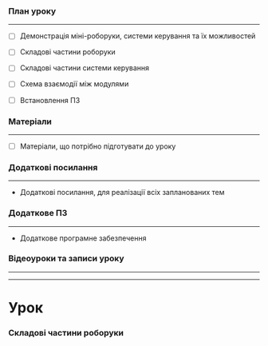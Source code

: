 
### План уроку
---
- [ ] Демонстрація міні-роборуки, системи керування та їх можливостей
- [ ] Складові частини роборуки
- [ ] Складові частини системи керування
- [ ] Схема взаємодії між модулями
- [ ] Встановлення ПЗ


### Матеріали
---
- [ ] Матеріали, що потрібно підготувати до уроку

### Додаткові посилання
---
- Додаткові посилання, для реалізації всіх запланованих тем


### Додаткове ПЗ
---
- Додаткове програмне забезпечення

### Відеоуроки та записи уроку
---



---

# Урок




### Складові частини роборуки

